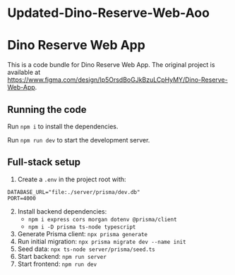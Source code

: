 
# Updated-Dino-Reserve-Web-Aoo

  # Dino Reserve Web App

  This is a code bundle for Dino Reserve Web App. The original project is available at https://www.figma.com/design/Ip5OrsdBoGJkBzuLCpHyMY/Dino-Reserve-Web-App.

  ## Running the code

  Run `npm i` to install the dependencies.

  Run `npm run dev` to start the development server.

  ## Full-stack setup

  1. Create a `.env` in the project root with:
  
  ```
  DATABASE_URL="file:./server/prisma/dev.db"
  PORT=4000
  ```
  
  2. Install backend dependencies:
     - `npm i express cors morgan dotenv @prisma/client`
     - `npm i -D prisma ts-node typescript`
  3. Generate Prisma client: `npx prisma generate`
  4. Run initial migration: `npx prisma migrate dev --name init`
  5. Seed data: `npx ts-node server/prisma/seed.ts`
  6. Start backend: `npm run server`
  7. Start frontend: `npm run dev`
  

